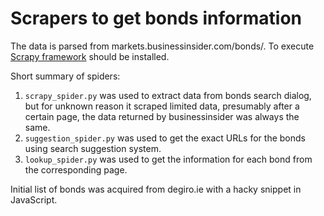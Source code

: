 # Scrapers to get bonds information
 
The data is parsed from markets.businessinsider.com/bonds/. To execute [Scrapy
framework](https://scrapy.org/) should be installed.

Short summary of spiders:

1. `scrapy_spider.py` was used to extract data from bonds search dialog, but for
unknown reason it scraped limited data, presumably after a certain page, the
data returned by businessinsider was always the same.
1. `suggestion_spider.py` was used to get the exact URLs for the bonds using
search suggestion system.
1. `lookup_spider.py` was used to get the information for each bond from the
corresponding page.

Initial list of bonds was acquired from degiro.ie with a hacky snippet in
JavaScript.

